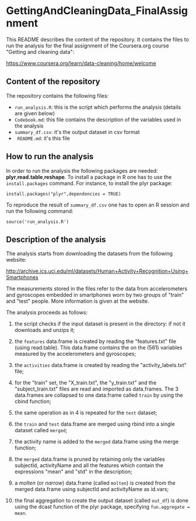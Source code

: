 # GettingAndCleaningData_FinalAssignment
This README describes the content of the repository. It contains the files to run the analysis for the final assignment of the Coursera.org course "Getting and cleaning data":

<https://www.coursera.org/learn/data-cleaning/home/welcome>

## Content of the repository
The repository contains the following files:
- ```run_analysis.R```: this is the script which performs the analysis (details are given below)
- ```Codebook.md```: this file contains the description of the variables used in the analysis
- ```summary_df.csv```: it's the output dataset in csv format
- ``` README.md```: it's this file

## How to run the analysis
In order to run the analysis the following packages are needed: **plyr**,**read.table**,**reshape**.
To install a package in R one has to use the ```install.packages``` command. For instance, to install the plyr package:
```
install.packages("plyr",dependencies = TRUE)
```

To reproduce the result of ```summary_df.csv``` one has to open an R session and run the following command:
```
source('run_analysis.R')
```

## Description of the analysis
The analysis starts from downloading the datasets from the following website:

<http://archive.ics.uci.edu/ml/datasets/Human+Activity+Recognition+Using+Smartphones>

The measurements stored in the files refer to the data from accelerometers and gyroscopes embedded in smartphones worn by two groups of "train" and "test" people. 
More information is given at the website. 

The analysis proceeds as follows:

1. the script checks if the input dataset is present in the directory: if not it downloads and unzips it;

2. the ```features``` data.frame is created by reading the "features.txt" file (using read.table). This data.frame contains the on the (561) variables measured by the accelerometers and gyroscopes; 

3. the ```activities``` data.frame is created by reading the "activity_labels.txt" file;

4. for the "train" set, the "X_train.txt", the "y_train.txt" and the "subject_train.txt" files are read and imported as data.frames. The 3 data.frames are collapsed to one data.frame called ```train``` by using the cbind function;

5. the same operation as in 4 is repeated for the ```test``` dataset;

6. the ```train``` and ```test``` data.frame are merged using rbind into a single dataset called ```merged```;

7. the activity name is added to the ```merged``` data.frame using the merge function; 

8. the ```merged``` data.frame is pruned by retaining only the variables subjectId, activityName and all the features which contain the expressions "mean" and "std" in the description; 

9. a _molten_ (or _narrow_) data.frame (called ```molten```) is created from the merged data.frame using subjectId and activityName as id.vars; 

10. the final aggregation to create the output dataset (called ```out_df```) is done using the dcast function of the plyr package, specifying ```fun.aggregate = mean```.


